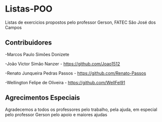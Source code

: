 # Listas-POO
Listas de exercicios propostos pelo professor Gerson, FATEC São José dos Campos

## Contribuidores

-Marcos Paulo Simões Donizete 

-João Victor Simão Nanzer - https://github.com/Joao1512

-Renato Junqueira Pedras Passos - https://github.com/Renato-Passos

-Wellington Felipe de Oliveira - https://github.com/WellFel91

## Agrecimentos Especiais

Agradecemos a todos os professores pelo trabalho, pela ajuda, em especial pelo professor Gerson pelo apoio e maiores ajudas
